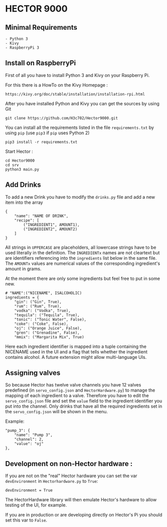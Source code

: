 HECTOR 9000
======================

Minimal Requirements
---

	- Python 3
	- Kivy 
	- RaspberryPi 3

Install on RaspberryPi
----

First of all you have to install Python 3 and Kivy on your Raspberry Pi. 

For this there  is a HowTo on the Kivy Homepage : 		

	https://kivy.org/doc/stable/installation/installation-rpi.html

After you have installed Python and Kivy you can get the sources by using Git

	git clone https://github.com/H3c702/Hector9000.git

You can install all the requirements listed in the file `requirements.txt` by using `pip` (use `pip3` if `pip` uses Python 2)

	pip3 install -r requirements.txt

Start Hector :

	cd Hector9000
	cd srv
	python3 main.py

Add Drinks
---

To add a new Drink you have to modify the `drinks.py` file and add a new item into the array

	{
        "name": "NAME OF DRINK",
        "recipe": [
            ("INGREDIENT1", AMOUNT1),
            ("INGREDIENT2", AMOUNT2)
        ]	
    }

All strings in `UPPERCASE` are placeholders, all lowercase strings have to be used literally in the definition. The `INGREDIENTx` names are not cleartext but are identifiers referencing into the `ingredients` list below in the same file. The `AMOUNTx` values are numerical values of the corresponding ingredient's amount in grams.

At the moment there are only some ingredients but feel free to put in some new.

	# "NAME":("NICENAME", ISALCOHOLIC)
	ingredients = {
		"gin": ("Gin", True),
		"rum": ("Rum", True),
		"vodka": ("Vodka", True),
		"tequila": ("Tequila", True),
		"tonic": ("Tonic Water", False),
		"coke": ("Coke", False),
		"oj": ("Orange Juice", False),
		"gren": ("Grenadine", False),
		"mmix": ("Margarita Mix", True)

Here each ingredient identifier is mapped into a tuple containing the NICENAME used in the UI and a flag that tells whether the ingredient contains alcohol.
A future extension might allow multi-language UIs.

Assigning valves
---

So because Hector has twelve valve channels you have 12 valves predefined (in `servo_config.json` and `HectorHardware.py`) to manage the mapping of each ingredient to a valve.
Therefore you have to edit the `servo_config.json` file and set the `value` field to the ingredient identifier you put into the channel. 
Only drinks that have all the required ingredients set in the `servo_config.json` will be shown in the menu.


Example:

	"pump_3": {
		"name": "Pump 3",
		"channel": 2,
		"value": "oj"
	},



Development on non-Hector hardware :
---

If you are not on the "real" Hector hardware you can set the var `devEnvironment` in `Hectorhardware.py` to `True`:

	devEnvironment = True

The HectorHardware library will then emulate Hector's hardware to allow testing of the UI, for example.

If you are in production or are developing directly on Hector's Pi you should set this var to `False`.
